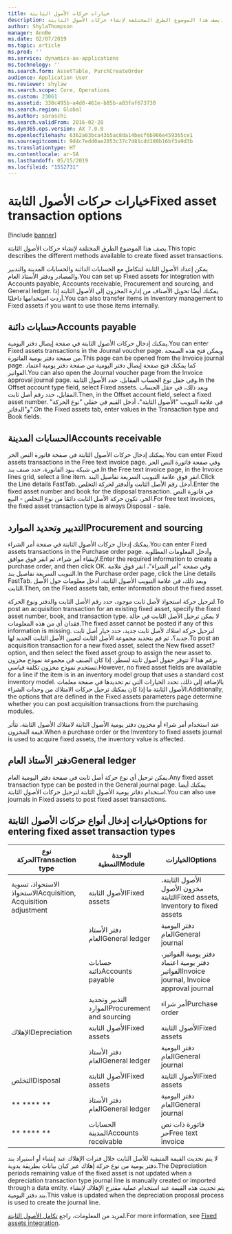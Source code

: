 ```yaml
---
title: خيارات حركات الأصول الثابتة
description: يصف هذا الموضوع الطرق المختلفة لإنشاء حركات الأصول الثابتة.
author: ShylaThompson
manager: AnnBe
ms.date: 02/07/2019
ms.topic: article
ms.prod: ''
ms.service: dynamics-ax-applications
ms.technology: ''
ms.search.form: AssetTable, PurchCreateOrder
audience: Application User
ms.reviewer: shylaw
ms.search.scope: Core, Operations
ms.custom: 23061
ms.assetid: 338c495b-a4d8-461e-b85b-a83faf673730
ms.search.region: Global
ms.author: saraschi
ms.search.validFrom: 2016-02-28
ms.dyn365.ops.version: AX 7.0.0
ms.openlocfilehash: 6362a63bca43b5ac8da14becf6b966e459365ce1
ms.sourcegitcommit: 9d4c7edd0ae2053c37c7d81cdd180b16bf3a9d3b
ms.translationtype: HT
ms.contentlocale: ar-SA
ms.lasthandoff: 05/15/2019
ms.locfileid: "1552731"
---
```

# <a name="fixed-asset-transaction-options"></a><span data-ttu-id="8a07e-103">خيارات حركات الأصول الثابتة</span><span class="sxs-lookup"><span data-stu-id="8a07e-103">Fixed asset transaction options</span></span>

[!include [banner](../includes/banner.md)]

<span data-ttu-id="8a07e-104">يصف هذا الموضوع الطرق المختلفة لإنشاء حركات الأصول الثابتة.</span><span class="sxs-lookup"><span data-stu-id="8a07e-104">This topic describes the different methods available to create fixed asset transactions.</span></span>

<span data-ttu-id="8a07e-105">يمكن إعداد الأصول الثابتة لتتكامل مع الحسابات الدائنة والحسابات المدينة والتدبير والمصادر ودفتر الأستاذ العام.</span><span class="sxs-lookup"><span data-stu-id="8a07e-105">You can set up Fixed assets for integration with Accounts payable, Accounts receivable, Procurement and sourcing, and General ledger.</span></span> <span data-ttu-id="8a07e-106">يمكنك أيضًا تحويل الأصناف من إدارة المخزون إلى الأصول الثابتة إذا أردت استخدامها داخليًا.</span><span class="sxs-lookup"><span data-stu-id="8a07e-106">You can also transfer items in Inventory management to Fixed assets if you want to use those items internally.</span></span>

## <a name="accounts-payable"></a><span data-ttu-id="8a07e-107">حسابات دائنة</span><span class="sxs-lookup"><span data-stu-id="8a07e-107">Accounts payable</span></span>
<span data-ttu-id="8a07e-108">يمكنك إدخال حركات الأصول الثابتة في صفحة إيصال دفتر اليومية.</span><span class="sxs-lookup"><span data-stu-id="8a07e-108">You can enter Fixed assets transactions in the Journal voucher page.</span></span> <span data-ttu-id="8a07e-109">ويمكن فتح هذه الصفحة من صفحة دفتر يومية الفاتورة.</span><span class="sxs-lookup"><span data-stu-id="8a07e-109">This page can be opened from the Invoice journal page.</span></span> <span data-ttu-id="8a07e-110">كما يمكنك فتح صفحة إيصال دفتر اليومية من صفحة دفتر يومية اعتماد الفواتير.</span><span class="sxs-lookup"><span data-stu-id="8a07e-110">You can also open the Journal voucher page from the Invoice approval journal page.</span></span> <span data-ttu-id="8a07e-111">وفي حقل نوع الحساب المقابل، حدد الأصول الثابتة.</span><span class="sxs-lookup"><span data-stu-id="8a07e-111">In the Offset account type field, select Fixed assets.</span></span> <span data-ttu-id="8a07e-112">وبعد ذلك، في حقل الحساب المقابل، حدد رقم أصل ثابت.</span><span class="sxs-lookup"><span data-stu-id="8a07e-112">Then, in the Offset account field, select a fixed asset number.</span></span> <span data-ttu-id="8a07e-113">في علامة التبويب "الأصول الثابتة"، أدخل القيم في حقلي "نوع الحركة" و"الدفاتر".</span><span class="sxs-lookup"><span data-stu-id="8a07e-113">On the Fixed assets tab, enter values in the Transaction type and Book fields.</span></span>

## <a name="accounts-receivable"></a><span data-ttu-id="8a07e-114">الحسابات المدينة</span><span class="sxs-lookup"><span data-stu-id="8a07e-114">Accounts receivable</span></span>
<span data-ttu-id="8a07e-115">يمكنك إدخال حركات الأصول الثابتة في صفحة فاتورة النص الحر.</span><span class="sxs-lookup"><span data-stu-id="8a07e-115">You can enter Fixed assets transactions in the Free text invoice page.</span></span>  <span data-ttu-id="8a07e-116">وفي صفحة فاتورة النص الحر في شبكة بنود الفاتورة، حدد صنف بند.‬</span><span class="sxs-lookup"><span data-stu-id="8a07e-116">In the Free text invoice page, in the Invoice lines grid, select a line item.</span></span> <span data-ttu-id="8a07e-117">انقر فوق علامة التبويب السريعة تفاصيل البند.</span><span class="sxs-lookup"><span data-stu-id="8a07e-117">Click the Line details FastTab.</span></span> <span data-ttu-id="8a07e-118">أدخل رقم الأصل الثابت والدفتر لحركة التخلص.</span><span class="sxs-lookup"><span data-stu-id="8a07e-118">Enter the fixed asset number and book for the disposal transaction.</span></span> <span data-ttu-id="8a07e-119">في فاتورة النص الحر، تكون حركة الأصل الثابت دائمًا من نوع ‏‫التخلص - البيع‬.</span><span class="sxs-lookup"><span data-stu-id="8a07e-119">For free text invoices, the fixed asset transaction type is always Disposal - sale.</span></span>

## <a name="procurement-and-sourcing"></a><span data-ttu-id="8a07e-120">التدبير وتحديد الموارد</span><span class="sxs-lookup"><span data-stu-id="8a07e-120">Procurement and sourcing</span></span>
<span data-ttu-id="8a07e-121">يمكنك إدخال حركات الأصول الثابتة في صفحة أمر الشراء.</span><span class="sxs-lookup"><span data-stu-id="8a07e-121">You can enter Fixed assets transactions in the Purchase order page.</span></span> <span data-ttu-id="8a07e-122">وأدخل المعلومات المطلوبة لإنشاء أمر شراء، ثم انقر فوق موافق.</span><span class="sxs-lookup"><span data-stu-id="8a07e-122">Enter the required information to create a purchase order, and then click OK.</span></span> <span data-ttu-id="8a07e-123">وفي صفحة "أمر الشراء"، انقر فوق علامة التبويب السريعة تفاصيل بند.</span><span class="sxs-lookup"><span data-stu-id="8a07e-123">In the Purchase order page, click the Line details FastTab.</span></span> <span data-ttu-id="8a07e-124">وبعد ذلك، في علامة التبويب الأصول الثابتة، أدخل معلومات حول الأصل الثابت.</span><span class="sxs-lookup"><span data-stu-id="8a07e-124">Then, on the Fixed assets tab, enter information about the fixed asset.</span></span> 

<span data-ttu-id="8a07e-125">لترحيل حركة استحواذ لأصل ثابت موجود، حدد رقم الأصل الثابت والدفتر ونوع الحركة.</span><span class="sxs-lookup"><span data-stu-id="8a07e-125">To post an acquisition transaction for an existing fixed asset, specify the fixed asset number, book, and transaction type.</span></span> <span data-ttu-id="8a07e-126">لا يمكن ترحيل الأصل الثابت في حالة فقدان أي من هذه المعلومات.</span><span class="sxs-lookup"><span data-stu-id="8a07e-126">The fixed asset cannot be posted if any of this information is missing.</span></span> <span data-ttu-id="8a07e-127">لترحيل حركة امتلاك لأصل ثابت جديد، حدد خيار أصل ثابت جديد؟، ثم قم بتحديد مجموعة الأصل الثابت لتعيين الأصل الثابت الجديد لها.</span><span class="sxs-lookup"><span data-stu-id="8a07e-127">To post an acquisition transaction for a new fixed asset, select the New fixed asset? option, and then select the fixed asset group to assign the new asset to.</span></span> <span data-ttu-id="8a07e-128">برغم هذا لا تتوفر حقول أصول ثابتة لسطر، إذا كان الصنف في مجموعة نموذج مخزون تستخدم نموذج مخزون تكلفة قياسي.</span><span class="sxs-lookup"><span data-stu-id="8a07e-128">However, no fixed asset fields are available for a line if the item is in an inventory model group that uses a standard cost inventory model.</span></span> <span data-ttu-id="8a07e-129">بالإضافة إلى ذلك، تحدد الخيارات التي تم تحديدها في صفحة معلمات الأصول الثابتة ما إذا كان يمكنك ترحيل حركات الامتلاك من وحدات الشراء.</span><span class="sxs-lookup"><span data-stu-id="8a07e-129">Additionally, the options that are defined in the Fixed assets parameters page determine whether you can post acquisition transactions from the purchasing modules.</span></span> 

<span data-ttu-id="8a07e-130">عند استخدام أمر شراء أو مخزون دفتر يومية الأصول الثابتة لامتلاك الأصول الثابتة، تتأثر قيمة المخزون.</span><span class="sxs-lookup"><span data-stu-id="8a07e-130">When a purchase order or the Inventory to fixed assets journal is used to acquire fixed assets, the inventory value is affected.</span></span>

## <a name="general-ledger"></a><span data-ttu-id="8a07e-131">دفتر الأستاذ العام</span><span class="sxs-lookup"><span data-stu-id="8a07e-131">General ledger</span></span>
<span data-ttu-id="8a07e-132">يمكن ترحيل أي نوع حركة أصل ثابت في صفحة دفتر اليومية العام.</span><span class="sxs-lookup"><span data-stu-id="8a07e-132">Any fixed asset transaction type can be posted in the General journal page.</span></span> <span data-ttu-id="8a07e-133">يمكنك أيضا استخدام دفاتر يومية الأصول الثابتة لترحيل حركات الأصول الثابتة.</span><span class="sxs-lookup"><span data-stu-id="8a07e-133">You can also use journals in Fixed assets to post fixed asset transactions.</span></span>

## <a name="options-for-entering-fixed-asset-transaction-types"></a><span data-ttu-id="8a07e-134">خيارات إدخال أنواع حركات الأصول الثابتة</span><span class="sxs-lookup"><span data-stu-id="8a07e-134">Options for entering fixed asset transaction types</span></span>


| <span data-ttu-id="8a07e-135">نوع الحركة</span><span class="sxs-lookup"><span data-stu-id="8a07e-135">Transaction type</span></span>                    | <span data-ttu-id="8a07e-136">الوحدة النمطية</span><span class="sxs-lookup"><span data-stu-id="8a07e-136">Module</span></span>                   | <span data-ttu-id="8a07e-137">الخيارات</span><span class="sxs-lookup"><span data-stu-id="8a07e-137">Options</span></span>                                   |
|-------------------------------------|--------------------------|-------------------------------------------|
| <span data-ttu-id="8a07e-138">الاستحواذ، تسوية الاستحواذ‬</span><span class="sxs-lookup"><span data-stu-id="8a07e-138">Acquisition, Acquisition adjustment</span></span> | <span data-ttu-id="8a07e-139">الأصول الثابتة</span><span class="sxs-lookup"><span data-stu-id="8a07e-139">Fixed assets</span></span>             | <span data-ttu-id="8a07e-140">الأصول الثابتة، مخزون الأصول الثابتة</span><span class="sxs-lookup"><span data-stu-id="8a07e-140">Fixed assets, Inventory to fixed assets</span></span>   |
|                                     | <span data-ttu-id="8a07e-141">دفتر الأستاذ العام</span><span class="sxs-lookup"><span data-stu-id="8a07e-141">General ledger</span></span>           | <span data-ttu-id="8a07e-142">دفتر اليومية العام</span><span class="sxs-lookup"><span data-stu-id="8a07e-142">General journal</span></span>                           |
|                                     | <span data-ttu-id="8a07e-143">حسابات دائنة</span><span class="sxs-lookup"><span data-stu-id="8a07e-143">Accounts payable</span></span>         | <span data-ttu-id="8a07e-144">دفتر يومية الفواتير، دفتر يومية اعتماد الفواتير</span><span class="sxs-lookup"><span data-stu-id="8a07e-144">Invoice journal, Invoice approval journal</span></span> |
|                                     | <span data-ttu-id="8a07e-145">التدبير وتحديد الموارد</span><span class="sxs-lookup"><span data-stu-id="8a07e-145">Procurement and sourcing</span></span> | <span data-ttu-id="8a07e-146">أمر شراء</span><span class="sxs-lookup"><span data-stu-id="8a07e-146">Purchase order</span></span>                            |
| <span data-ttu-id="8a07e-147">الإهلاك</span><span class="sxs-lookup"><span data-stu-id="8a07e-147">Depreciation</span></span>                        | <span data-ttu-id="8a07e-148">الأصول الثابتة</span><span class="sxs-lookup"><span data-stu-id="8a07e-148">Fixed assets</span></span>             | <span data-ttu-id="8a07e-149">الأصول الثابتة</span><span class="sxs-lookup"><span data-stu-id="8a07e-149">Fixed assets</span></span>                              |
|                                     | <span data-ttu-id="8a07e-150">دفتر الأستاذ العام</span><span class="sxs-lookup"><span data-stu-id="8a07e-150">General ledger</span></span>           | <span data-ttu-id="8a07e-151">دفتر اليومية العام</span><span class="sxs-lookup"><span data-stu-id="8a07e-151">General journal</span></span>                           |
| <span data-ttu-id="8a07e-152">التخلص</span><span class="sxs-lookup"><span data-stu-id="8a07e-152">Disposal</span></span>                            | <span data-ttu-id="8a07e-153">الأصول الثابتة</span><span class="sxs-lookup"><span data-stu-id="8a07e-153">Fixed assets</span></span>             | <span data-ttu-id="8a07e-154">الأصول الثابتة</span><span class="sxs-lookup"><span data-stu-id="8a07e-154">Fixed assets</span></span>                              |
| <span data-ttu-id="8a07e-155">\*\* \*\*</span><span class="sxs-lookup"><span data-stu-id="8a07e-155">\*\* \*\*</span></span>                               | <span data-ttu-id="8a07e-156">دفتر الأستاذ العام</span><span class="sxs-lookup"><span data-stu-id="8a07e-156">General ledger</span></span>           | <span data-ttu-id="8a07e-157">دفتر اليومية العام</span><span class="sxs-lookup"><span data-stu-id="8a07e-157">General journal</span></span>                           |
| <span data-ttu-id="8a07e-158">\*\* \*\*</span><span class="sxs-lookup"><span data-stu-id="8a07e-158">\*\* \*\*</span></span>                               | <span data-ttu-id="8a07e-159">الحسابات المدينة</span><span class="sxs-lookup"><span data-stu-id="8a07e-159">Accounts receivable</span></span>      | <span data-ttu-id="8a07e-160">فاتورة ذات نص حر</span><span class="sxs-lookup"><span data-stu-id="8a07e-160">Free text invoice</span></span>                         |


<span data-ttu-id="8a07e-161">لا يتم تحديث القيمة المتبقية للأصل الثابت خلال فترات الإهلاك عند إنشاء أو استيراد بند دفتر يومية من نوع حركة إهلاك عبر كيان بيانات بطريقة يدوية.</span><span class="sxs-lookup"><span data-stu-id="8a07e-161">The Depreciation periods remaining value of the fixed asset is not updated when a depreciation transaction type journal line is manually created or imported through a data entity.</span></span> <span data-ttu-id="8a07e-162">يتم تحديث هذه القيمة عند استخدام عملية مقترح الإهلاك لإنشاء بند دفتر اليومية.</span><span class="sxs-lookup"><span data-stu-id="8a07e-162">This value is updated when the depreciation proposal process is used to create the journal line.</span></span>

<span data-ttu-id="8a07e-163">لمزيد من المعلومات، راجع [تكامل الأصول الثابتة](fixed-asset-integration.md).</span><span class="sxs-lookup"><span data-stu-id="8a07e-163">For more information, see [Fixed assets integration](fixed-asset-integration.md).</span></span>
